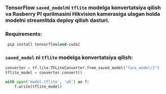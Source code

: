 ### TensorFlow ```saved_model```ni ```tflite``` modelga konvertatsiya qilish va Rasberry PI qurilmasini Hikvision kamerasiga ulagan holda modelni streamlitda deploy qilish dasturi.

### **Requirements:**
```python
 pip install tensorflow[and-cuda]
```

### **```saved_model``` ni ```tflite``` modelga konvertatsiya qilish:**
```python
converter = tf.lite.TFLiteConverter.from_saved_model("face_model/1")
tflite_model = converter.convert()

with open('model.tflite', 'wb') as f:
    f.write(tflite_model)
```
